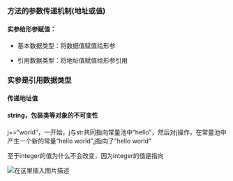 ### 方法的参数传递机制(地址或值)

#### 实参给形参赋值：

- 基本数据类型：将数据值赋值给形参

- 引用数据类型：将地址值赋值给形参引用

### 实参是引用数据类型

#### 传递地址值

#### string，包装类等对象的不可变性

j+=“world”，一开始，j与str共同指向常量池中“hello”，然后对j操作，在常量池中产生一个新的常量“hello world”,j指向了“hello world”

至于integer的值为什么不会改变，因为integer的值是指向

![在这里插入图片描述](https://img-blog.csdnimg.cn/20210418165500764.png?x-oss-process=image/watermark,type_ZmFuZ3poZW5naGVpdGk,shadow_10,text_aHR0cHM6Ly9ibG9nLmNzZG4ubmV0L3dlaXhpbl80NDc3MTU4Mg==,size_16,color_FFFFFF,t_70)